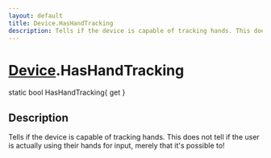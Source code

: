 ```yaml
---
layout: default
title: Device.HasHandTracking
description: Tells if the device is capable of tracking hands. This does not tell if the user is actually using their hands for input, merely that it's possible to!
---
```

# [Device]({{site.url}}/Pages/StereoKit/Device.html).HasHandTracking

<div class='signature' markdown='1'>
static bool HasHandTracking{ get }
</div>

## Description
Tells if the device is capable of tracking hands. This
does not tell if the user is actually using their hands for input,
merely that it's possible to!

